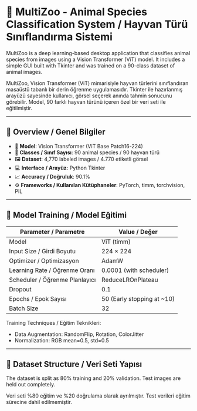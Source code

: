 

# 🐾 MultiZoo - Animal Species Classification System / Hayvan Türü Sınıflandırma Sistemi

MultiZoo is a deep learning-based desktop application that classifies animal species from images using a Vision Transformer (ViT) model. It includes a simple GUI built with Tkinter and was trained on a 90-class dataset of animal images.

MultiZoo, Vision Transformer (ViT) mimarisiyle hayvan türlerini sınıflandıran masaüstü tabanlı bir derin öğrenme uygulamasıdır. Tkinter ile hazırlanmış arayüzü sayesinde kullanıcı, görsel seçerek anında tahmin sonucunu görebilir. Model, 90 farklı hayvan türünü içeren özel bir veri seti ile eğitilmiştir.

---

## 📌 Overview / Genel Bilgiler

- 🔬 **Model**: Vision Transformer (ViT Base Patch16-224)
- 🐾 **Classes / Sınıf Sayısı**: 90 animal species / 90 hayvan türü
- 🖼️ **Dataset**: 4,770 labeled images / 4.770 etiketli görsel
- 💻 **Interface / Arayüz**: Python Tkinter
- 📈 **Accuracy / Doğruluk**: 90.1%
- ⚙️ **Frameworks / Kullanılan Kütüphaneler**: PyTorch, timm, torchvision, PIL

---

## 🧠 Model Training / Model Eğitimi

| Parameter / Parametre    | Value / Değer              |
|--------------------------|----------------------------|
| Model                    | ViT (timm)                 |
| Input Size / Girdi Boyutu| 224 × 224                  |
| Optimizer / Optimizasyon| AdamW                      |
| Learning Rate / Öğrenme Oranı | 0.0001 (with scheduler) |
| Scheduler / Öğrenme Planlayıcı | ReduceLROnPlateau   |
| Dropout                  | 0.1                        |
| Epochs / Epok Sayısı     | 50 (Early stopping at ~10) |
| Batch Size               | 32                         |

Training Techniques / Eğitim Teknikleri:
- Data Augmentation: RandomFlip, Rotation, ColorJitter
- Normalization: RGB mean=0.5, std=0.5

---

## 🧪 Dataset Structure / Veri Seti Yapısı

The dataset is split as 80% training and 20% validation. Test images are held out completely.

Veri seti %80 eğitim ve %20 doğrulama olarak ayrılmıştır. Test verileri eğitim sürecine dahil edilmemiştir.


